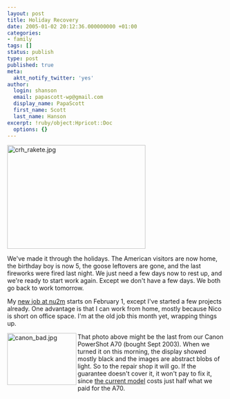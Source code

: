 ```yaml
---
layout: post
title: Holiday Recovery
date: 2005-01-02 20:12:36.000000000 +01:00
categories:
- family
tags: []
status: publish
type: post
published: true
meta:
  aktt_notify_twitter: 'yes'
author:
  login: shanson
  email: papascott-wp@gmail.com
  display_name: PapaScott
  first_name: Scott
  last_name: Hanson
excerpt: !ruby/object:Hpricot::Doc
  options: {}
---
```

<p><img alt="crh_rakete.jpg" src="http://www.papascott.de/wordpress/wp-content/uploads/2005/01/crh_rakete.jpg" width="320" height="240" /></p>
<p>We've made it through the holidays. The American visitors are now home, the birthday boy is now 5, the goose leftovers are gone, and the last fireworks were fired last night. We just need a few days now to rest up, and we're ready to start work again. Except we don't have a few days. We both go back to work tomorrow.</p>
<p>My <a href="http://www.papascott.de/archives/2004/12/21/new-media-management/">new job at nu2m</a> starts on February 1, except I've started a few projects already. One advantage is that I can work from home, mostly because Nico is short on office space. I'm at the old job this month yet, wrapping things up.</p>
<p><img alt="canon_bad.jpg" src="http://www.papascott.de/wordpress/wp-content/uploads/2005/01/canon_bad.jpg" width="160" height="120" align="left" /> That photo above might be the last from our Canon PowerShot A70 (bought Sept 2003). When we turned it on this morning, the display showed mostly black and the images are abstract  blobs of light. So to the repair shop it will go. If the guarantee doesn't cover it, it won't pay to fix it, since <a href="http://www.amazon.de/exec/obidos/ASIN/B0001IR9M8" title="Canon PowerShot A75">the current model</a> costs just half what we paid for the A70.</p>
